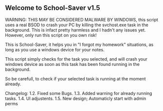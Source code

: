 Welcome to School-Saver v1.5
---

WARNING: THIS MAY BE CONSIDERED MALWARE BY WINDOWS, this script uses a real BSOD to crash your PC
by killing the svchost.exe task in the background. This is infact pretty harmless and I hadn't any issues yet.
However, only run this script on you own risk!



This is School-Saver, it helps you in "I forgot my homework" situations,
as long as you use a windows device for your notes.

This script simply checks for the task you selected, and will crash your windows
device as soon as this task has been found running in the background.

So be carefull, to check if your selected
task is running at the moment already.

Changelog:
1.2. Fixed some Bugs.
1.3. Added warning for already running tasks.
1.4. UI adjustents.
1.5. New design; Automaticly start with admin perms

